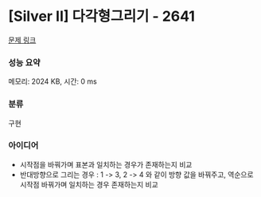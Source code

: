 # [Silver II] 다각형그리기 - 2641 

[문제 링크](https://www.acmicpc.net/problem/2641) 

### 성능 요약

메모리: 2024 KB, 시간: 0 ms

### 분류

구현

### 아이디어

- 시작점을 바꿔가며 표본과 일치하는 경우가 존재하는지 비교
- 반대방향으로 그리는 경우 : 1 -> 3, 2 -> 4 와 같이 방향 값을 바꿔주고, 역순으로 시작점 바꿔가며 일치하는 경우 존재하는지 비교
